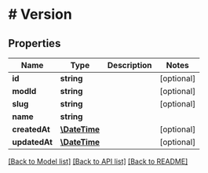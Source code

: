 # # Version

## Properties

Name | Type | Description | Notes
------------ | ------------- | ------------- | -------------
**id** | **string** |  | [optional] 
**modId** | **string** |  | [optional] 
**slug** | **string** |  | [optional] 
**name** | **string** |  | 
**createdAt** | [**\DateTime**](\DateTime.md) |  | [optional] 
**updatedAt** | [**\DateTime**](\DateTime.md) |  | [optional] 

[[Back to Model list]](../../README.md#documentation-for-models) [[Back to API list]](../../README.md#documentation-for-api-endpoints) [[Back to README]](../../README.md)


